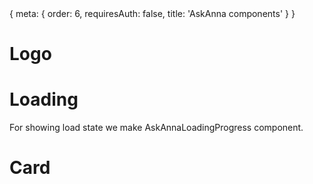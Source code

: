 <route>
{
  meta: {
    order: 6,
    requiresAuth: false,
    title: 'AskAnna components'
  }
}
</route>
<script setup>
import AskAnnaExample from '../../components/AskAnnaExample.vue'
import TheHighlight from '/src/components/highlight/TheHighlight.vue'
import AskAnnaLoadingProgress from '/src/components/AskAnnaLoadingProgress.vue?raw'
</script>

# Logo
<AskAnnaExample file="askanna-components/ExampleLogo"  title="Default AskAnna logo, with link to '/'"/>

# Loading

For showing load state we make AskAnnaLoadingProgress сomponent.
<div class="not-prose  pb-10">
<AskAnnaExample file="askanna-components/ExampleLoading"  title="Default state"/>
<AskAnnaExample file="askanna-components/ExampleLoadingTitle"  title="Custom title"/>
</div>

# Card
<AskAnnaExample file="askanna-components/ExampleCard"  title="Simple with title and text"/>
<AskAnnaExample file="askanna-components/ExampleCardFlat"  title="Simple with title and text and flat style"/>
<AskAnnaExample file="askanna-components/ExampleCardWithButtons"  title="Title, text and buttons"/>



